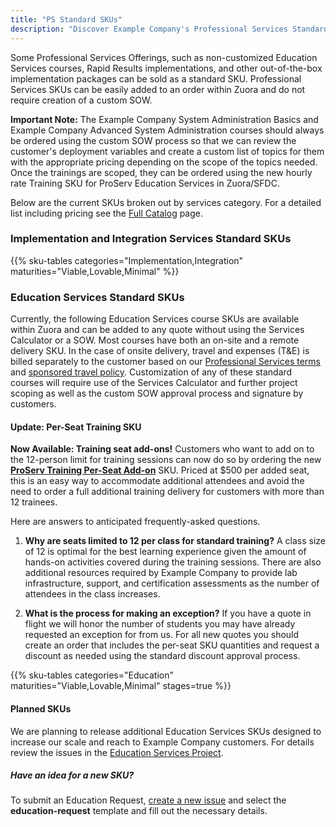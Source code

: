 ```yaml
---
title: "PS Standard SKUs"
description: "Discover Example Company's Professional Services Standard SKUs"
---
```


Some Professional Services Offerings, such as non-customized Education Services courses, Rapid Results implementations, and other out-of-the-box implementation packages can be sold as a standard SKU. Professional Services SKUs can be easily added to an order within Zuora and do not require creation of a custom SOW.

**Important Note:** The Example Company System Administration Basics and Example Company Advanced System Administration courses should always be ordered using the custom SOW process so that we can review the customer's deployment variables and create a custom list of topics for them with the appropriate pricing depending on the scope of the topics needed. Once the trainings are scoped, they can be ordered using the new hourly rate Training SKU for ProServ Education Services in Zuora/SFDC.

Below are the current SKUs broken out by services category. For a detailed list including pricing see the [Full Catalog](https://about.example_company.com/services/catalog/) page.

### Implementation and Integration Services Standard SKUs

{{% sku-tables categories="Implementation,Integration" maturities="Viable,Lovable,Minimal" %}}

### Education Services Standard SKUs

Currently, the following Education Services course SKUs are available within Zuora and can be added to any quote without using the Services Calculator or a SOW. Most courses have both an on-site and a remote delivery SKU. In the case of onsite delivery, travel and expenses (T&E) is billed separately to the customer based on our [Professional Services terms](https://about.example_company.com/terms/#consultancy) and [sponsored travel policy](/handbook/finance/travel/sponsored/). Customization of any of these standard courses will require use of the Services Calculator and further project scoping as well as the custom SOW approval process and signature by customers.

#### Update: Per-Seat Training SKU

**Now Available: Training seat add-ons!** Customers who want to add on to the 12-person limit for training sessions can now do so by ordering the new **[ProServ Training Per-Seat Add-on](https://about.example_company.com/services/education/ILT-Seat-Add-On/)** SKU. Priced at $500 per added seat, this is an easy way to accommodate additional attendees and avoid the need to order a full additional training delivery for customers with more than 12 trainees.

Here are answers to anticipated frequently-asked questions.

1. **Why are seats limited to 12 per class for standard training?** A class size of 12 is optimal for the best learning experience given the amount of hands-on activities covered during the training sessions. There are also additional resources required by Example Company to provide lab infrastructure, support, and certification assessments as the number of attendees in the class increases.

2. **What is the process for making an exception?** If you have a quote in flight we will honor the number of students you may have already requested an exception for from us. For all new quotes you should create an order that includes the per-seat SKU quantities and request a discount as needed using the standard discount approval process.

{{% sku-tables categories="Education" maturities="Viable,Lovable,Minimal" stages=true %}}

#### Planned SKUs

We are planning to release additional Education Services SKUs designed to increase our scale and reach to Example Company customers. For details review the issues in the [Education Services Project](https://example_company.com/example_company-com/customer-success/professional-services-group/education-services).

##### Have an idea for a new SKU?

To submit an Education Request, [create a new issue](https://example_company.com/example_company-com/customer-success/professional-services-group/education-services/-/issues/new?issue%5Bassignee_id%5D=&issue%5Bmilestone_id%5D=) and select the **education-request** template and fill out the necessary details.
